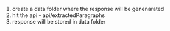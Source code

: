 1. create a data folder where the response will be genenarated 
2. hit the api - api/extractedParagraphs
3. response will be stored in data folder